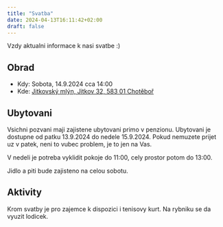 ```yaml
---
title: "Svatba"
date: 2024-04-13T16:11:42+02:00
draft: false
---
```

Vzdy aktualni informace k nasi svatbe :)

## Obrad
- Kdy: Sobota, 14.9.2024 cca 14:00
- Kde: [Jitkovský mlýn, Jitkov 32, 583 01 Chotěboř][mlyn-gmaps]


## Ubytovani
Vsichni pozvani maji zajistene ubytovani primo v penzionu. Ubytovani je dostupne od patku 13.9.2024 do nedele 15.9.2024. Pokud nemuzete prijet uz v patek, neni to vubec problem, je to jen na Vas.

V nedeli je potreba vyklidit pokoje do 11:00, cely prostor potom do 13:00.

Jidlo a piti bude zajisteno na celou sobotu.

## Aktivity
Krom svatby je pro zajemce k dispozici i tenisovy kurt. Na rybniku se da vyuzit lodicek.

[mlyn-gmaps]: https://www.google.com/maps/place/Penzion+Jitkovsk%C3%BD+Ml%C3%BDn/@49.656829,15.7301791,17z/data=!3m1!4b1!4m9!3m8!1s0x470da892f51bc5ab:0x9361cb6203671d56!5m2!4m1!1i2!8m2!3d49.656829!4d15.7327594!16s%2Fg%2F1tctqcwd?entry=ttu